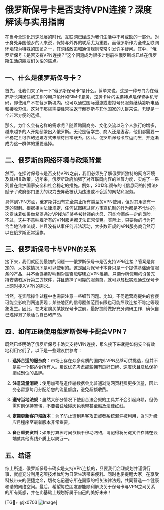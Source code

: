 # 俄罗斯保号卡是否支持VPN连接？深度解读与实用指南

在当今全球化迅速发展的时代，互联网已经成为我们生活中不可或缺的一部分。对于身处异国他乡的人来说，保持与外界的联系尤为重要。而俄罗斯作为全球互联网环境较为特殊的国家之一，其网络政策和通信规则常常引发许多疑问。其中，“俄罗斯保号卡是否支持VPN连接？”这个问题成为很多计划前往俄罗斯或已经在俄罗斯生活的朋友们关注的焦点。

## 一、什么是俄罗斯保号卡？

首先，让我们来了解一下“俄罗斯保号卡”是什么。简单来说，这是一种专门为在俄罗斯长期居住或工作的用户设计的SIM卡服务。这类卡片的主要特点是保留手机号码，即使用户不在俄罗斯境内，也可以通过国际漫游或虚拟号码服务继续接听电话和接收短信。这对于那些需要经常往返于俄罗斯与其他国家的人群来说，无疑是一个非常方便的选择。

那么，为什么会有这样的需求呢？随着跨国商务、文化交流以及个人旅行的增多，越来越多的人开始频繁出入俄罗斯。无论是留学生、商人还是游客，他们都需要一种稳定且可靠的通讯方式来维持日常联系。因此，俄罗斯保号卡应运而生，并逐渐成为这一群体的重要选择。

## 二、俄罗斯的网络环境与政策背景

然而，在探讨保号卡是否支持VPN之前，我们必须先了解俄罗斯独特的网络环境及其相关政策。近年来，俄罗斯政府加强了对互联网内容的监管力度，实施了一系列旨在维护国家安全和社会稳定的措施。例如，2012年颁布的《信息网络传播法》赋予了政府部门更大的权力去屏蔽被认为违法或不合适的网站和服务。

具体到VPN方面，俄罗斯并没有完全禁止所有类型的VPN使用，但对其用途有一定的限制。根据相关法律规定，任何试图绕过官方审查机制的行为都是不允许的。这意味着如果你希望通过VPN访问某些被封锁的内容，可能会面临一定的风险。不过，这并不意味着所有的VPN服务都无法正常使用。实际上，只要你的行为符合当地法律法规，并且没有从事任何非法活动，大多数正规的VPN服务商仍然可以在俄罗斯正常运作。

## 三、俄罗斯保号卡与VPN的关系

接下来，我们就回到最初的问题——俄罗斯保号卡是否支持VPN连接？答案是肯定的，大多数情况下是可以使用的。这是因为保号卡本身只是一个提供基础通信服务的产品，并不会直接影响到你是否能够建立VPN连接。只要你所使用的设备支持安装和运行第三方软件，并且选择了可靠的服务商，就可以轻松实现通过保号卡上网时接入VPN的需求。

当然，在实际操作过程中也需要注意一些细节问题。比如，不同运营商提供的套餐可能会影响到网速表现；某些地区的信号覆盖范围有限也可能导致连接不稳定等现象发生。因此，在决定购买某款保号卡之前，最好提前做好充分调研工作，确保自己选择到了最适合自己的产品。

## 四、如何正确使用俄罗斯保号卡配合VPN？

既然已经明确了俄罗斯保号卡确实支持VPN连接，那么接下来就是如何安全有效地利用它们了。以下是一些建议供参考：

1. **选择合适的服务商**：市场上存在众多优质的国内外VPN品牌可供挑选，但并不是每一个都适合所有人。建议优先考虑那些拥有良好口碑、速度快且隐私保护措施到位的品牌。
   
2. **注意流量消耗**：使用加密隧道传输数据会比普通浏览网页耗费更多流量，因此务必留意每月分配给您的流量额度，避免超额收费。
   
3. **遵守当地法规**：虽然大部分情况下使用合法合规的工具并不会引起麻烦，但仍需时刻保持警惕，不要尝试触碰灰色地带甚至触及法律红线。
   
4. **定期更新客户端版本**：为了防止遭到黑客攻击或者系统漏洞被利用，及时升级应用程序至最新版本非常重要。

5. **备份重要资料**：如果打算长时间依赖于移动网络，请记得将关键文件存储在云端或其他离线介质上以防万一。

## 五、结语

综上所述，俄罗斯保号卡确实是支持VPN连接的，只要我们合理规划并谨慎行事，就能充分利用这项技术优势为日常生活带来便利。同时也要提醒大家，在享受科技带来的便捷之余，切勿忘记遵守所在国家的相关法律法规，共同营造一个健康和谐的网络空间。最后，希望每位朋友都能顺利解决关于保号卡与VPN之间关系的所有疑惑，并在此基础上规划好属于自己的美好未来！

[TG💪+ @jx0703 ![Image](https://github.com/user-attachments/assets/dbca1d08-cadb-493c-b0ec-ad6f7a83f270)]